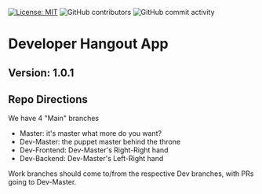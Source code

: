 [![License: MIT](https://img.shields.io/badge/License-MIT-yellow.svg)](https://opensource.org/licenses/MIT) ![GitHub contributors](https://img.shields.io/github/contributors/developerhangout/deploy-bundle.svg) ![GitHub commit activity](https://img.shields.io/github/commit-activity/m/developerhangout/deploy-bundle.svg)

# Developer Hangout App
## Version: 1.0.1

## Repo Directions
We have 4 "Main" branches
- Master: it's master what more do you want?
- Dev-Master: the puppet master behind the throne
- Dev-Frontend: Dev-Master's Right-Right hand
- Dev-Backend: Dev-Master's Left-Right hand

Work branches should come to/from the respective Dev branches, with PRs going to Dev-Master.